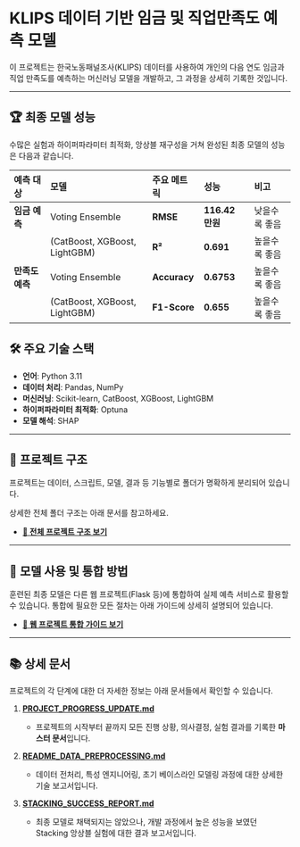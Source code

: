 # KLIPS 데이터 기반 임금 및 직업만족도 예측 모델

이 프로젝트는 한국노동패널조사(KLIPS) 데이터를 사용하여 개인의 다음 연도 임금과 직업 만족도를 예측하는 머신러닝 모델을 개발하고, 그 과정을 상세히 기록한 것입니다.

---

## 🏆 최종 모델 성능

수많은 실험과 하이퍼파라미터 최적화, 앙상블 재구성을 거쳐 완성된 최종 모델의 성능은 다음과 같습니다.

| 예측 대상 | 모델 | 주요 메트릭 | 성능 | 비고 |
| :--- | :--- | :--- | :--- | :--- |
| **임금 예측** | Voting Ensemble | **RMSE** | **116.42 만원** | 낮을수록 좋음 |
| | (CatBoost, XGBoost, LightGBM) | **R²** | **0.691** | 높을수록 좋음 |
| **만족도 예측** | Voting Ensemble | **Accuracy** | **0.6753** | 높을수록 좋음 |
| | (CatBoost, XGBoost, LightGBM) | **F1-Score** | **0.655** | 높을수록 좋음 |


## 🛠️ 주요 기술 스택

- **언어**: Python 3.11
- **데이터 처리**: Pandas, NumPy
- **머신러닝**: Scikit-learn, CatBoost, XGBoost, LightGBM
- **하이퍼파라미터 최적화**: Optuna
- **모델 해석**: SHAP

---

## 📂 프로젝트 구조

프로젝트는 데이터, 스크립트, 모델, 결과 등 기능별로 폴더가 명확하게 분리되어 있습니다.

상세한 전체 폴더 구조는 아래 문서를 참고하세요.

- **[📄 전체 프로젝트 구조 보기](./documentation/PROJECT_STRUCTURE.md)**

---

## 🚀 모델 사용 및 통합 방법

훈련된 최종 모델은 다른 웹 프로젝트(Flask 등)에 통합하여 실제 예측 서비스로 활용할 수 있습니다. 통합에 필요한 모든 절차는 아래 가이드에 상세히 설명되어 있습니다.

- **[🚀 웹 프로젝트 통합 가이드 보기](./MODEL_INTEGRATION_GUIDE.md)**

---

## 📚 상세 문서

프로젝트의 각 단계에 대한 더 자세한 정보는 아래 문서들에서 확인할 수 있습니다.

1.  **[PROJECT_PROGRESS_UPDATE.md](./PROJECT_PROGRESS_UPDATE.md)**
    - 프로젝트의 시작부터 끝까지 모든 진행 상황, 의사결정, 실험 결과를 기록한 **마스터 문서**입니다.

2.  **[README_DATA_PREPROCESSING.md](./README_DATA_PREPROCESSING.md)**
    - 데이터 전처리, 특성 엔지니어링, 초기 베이스라인 모델링 과정에 대한 상세한 기술 보고서입니다.

3.  **[STACKING_SUCCESS_REPORT.md](./STACKING_SUCCESS_REPORT.md)**
    - 최종 모델로 채택되지는 않았으나, 개발 과정에서 높은 성능을 보였던 Stacking 앙상블 실험에 대한 결과 보고서입니다.
